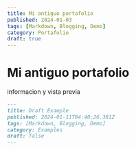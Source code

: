 ```yaml
---
title: Mi antiguo portafolio
published: 2024-01-03
tags: [Markdown, Blogging, Demo]
category: Portafolio
draft: true
---
```


# Mi antiguo portafolio
informacion y vista previa

```markdown
---
title: Draft Example
published: 2024-01-11T04:40:26.381Z
tags: [Markdown, Blogging, Demo]
category: Examples
draft: false
---

